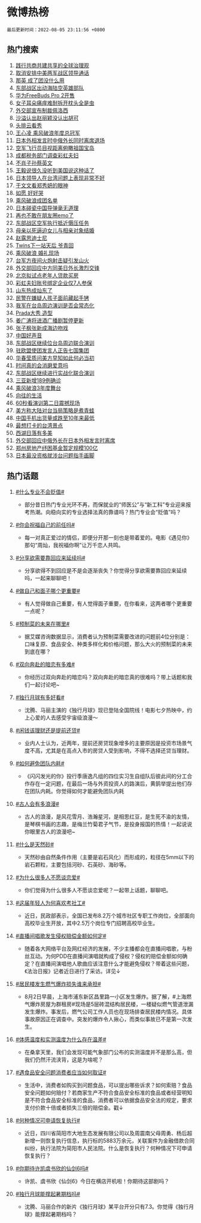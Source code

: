 # 微博热榜

`最后更新时间：2022-08-05 23:11:56 +0800`

## 热门搜索

1. [践行共商共建共享的全球治理观](https://m.weibo.cn/search?containerid=100103type%3D1%26t%3D10%26q%3D%23%E8%B7%B5%E8%A1%8C%E5%85%B1%E5%95%86%E5%85%B1%E5%BB%BA%E5%85%B1%E4%BA%AB%E7%9A%84%E5%85%A8%E7%90%83%E6%B2%BB%E7%90%86%E8%A7%82%23&stream_entry_id=51&isnewpage=1&extparam=seat%3D1%26c_type%3D51%26pos%3D0%26cate%3D10103%26filter_type%3Drealtimehot%26dgr%3D0%26display_time%3D1659712315%26pre_seqid%3D165971214664901470917&luicode=10000011&lfid=106003type%253D25%2526t%253D3%2526disable_hot%253D1%2526filter_type%253Drealtimehot)
1. [取消安排中美两军战区领导通话](https://m.weibo.cn/search?containerid=100103type%3D1%26t%3D10%26q%3D%23%E5%8F%96%E6%B6%88%E5%AE%89%E6%8E%92%E4%B8%AD%E7%BE%8E%E4%B8%A4%E5%86%9B%E6%88%98%E5%8C%BA%E9%A2%86%E5%AF%BC%E9%80%9A%E8%AF%9D%23&stream_entry_id=31&isnewpage=1&extparam=seat%3D1%26lcate%3D5001%26dgr%3D0%26c_type%3D31%26realpos%3D1%26pos%3D0%26cate%3D0%26filter_type%3Drealtimehot%26flag%3D4%26display_time%3D1659712315%26pre_seqid%3D165971214664901470917&luicode=10000011&lfid=106003type%253D25%2526t%253D3%2526disable_hot%253D1%2526filter_type%253Drealtimehot)
1. [那英 成了团没什么用](https://m.weibo.cn/search?containerid=100103type%3D1%26t%3D10%26q%3D%E9%82%A3%E8%8B%B1+%E6%88%90%E4%BA%86%E5%9B%A2%E6%B2%A1%E4%BB%80%E4%B9%88%E7%94%A8&stream_entry_id=31&isnewpage=1&extparam=seat%3D1%26lcate%3D5001%26dgr%3D0%26c_type%3D31%26realpos%3D2%26pos%3D1%26cate%3D0%26filter_type%3Drealtimehot%26flag%3D1%26display_time%3D1659712315%26pre_seqid%3D165971214664901470917&luicode=10000011&lfid=106003type%253D25%2526t%253D3%2526disable_hot%253D1%2526filter_type%253Drealtimehot)
1. [东部战区出动海陆空英雄部队](https://m.weibo.cn/search?containerid=100103type%3D1%26t%3D10%26q%3D%23%E4%B8%9C%E9%83%A8%E6%88%98%E5%8C%BA%E5%87%BA%E5%8A%A8%E6%B5%B7%E9%99%86%E7%A9%BA%E8%8B%B1%E9%9B%84%E9%83%A8%E9%98%9F%23&stream_entry_id=31&isnewpage=1&extparam=seat%3D1%26lcate%3D5001%26dgr%3D0%26c_type%3D31%26realpos%3D3%26pos%3D2%26cate%3D0%26filter_type%3Drealtimehot%26flag%3D0%26display_time%3D1659712315%26pre_seqid%3D165971214664901470917&luicode=10000011&lfid=106003type%253D25%2526t%253D3%2526disable_hot%253D1%2526filter_type%253Drealtimehot)
1. [华为FreeBuds Pro 2开售](https://m.weibo.cn/search?containerid=100103type%3D1%26t%3D10%26q%3D%23%E5%8D%8E%E4%B8%BAFreeBuds+Pro+2%E5%BC%80%E5%94%AE%23&stream_entry_id=31&isnewpage=1&extparam=seat%3D1%26lcate%3D5001%26dgr%3D0%26c_type%3D31%26pos%3D3%26topic_ad%3D1%26cate%3D0%26filter_type%3Drealtimehot%26adid%3D161985%26display_time%3D1659712315%26pre_seqid%3D165971214664901470917&luicode=10000011&lfid=106003type%253D25%2526t%253D3%2526disable_hot%253D1%2526filter_type%253Drealtimehot)
1. [女子耳朵痛痒难耐拆开枕头全是虫](https://m.weibo.cn/search?containerid=100103type%3D1%26t%3D10%26q%3D%23%E5%A5%B3%E5%AD%90%E8%80%B3%E6%9C%B5%E7%97%9B%E7%97%92%E9%9A%BE%E8%80%90%E6%8B%86%E5%BC%80%E6%9E%95%E5%A4%B4%E5%85%A8%E6%98%AF%E8%99%AB%23&stream_entry_id=31&isnewpage=1&extparam=seat%3D1%26lcate%3D5001%26dgr%3D0%26c_type%3D31%26realpos%3D4%26pos%3D4%26cate%3D0%26filter_type%3Drealtimehot%26flag%3D2%26display_time%3D1659712315%26pre_seqid%3D165971214664901470917&luicode=10000011&lfid=106003type%253D25%2526t%253D3%2526disable_hot%253D1%2526filter_type%253Drealtimehot)
1. [外交部宣布制裁佩洛西](https://m.weibo.cn/search?containerid=100103type%3D1%26t%3D10%26q%3D%23%E5%A4%96%E4%BA%A4%E9%83%A8%E5%AE%A3%E5%B8%83%E5%88%B6%E8%A3%81%E4%BD%A9%E6%B4%9B%E8%A5%BF%23&stream_entry_id=31&isnewpage=1&extparam=seat%3D1%26lcate%3D5001%26dgr%3D0%26c_type%3D31%26realpos%3D5%26pos%3D5%26cate%3D0%26filter_type%3Drealtimehot%26flag%3D16%26display_time%3D1659712315%26pre_seqid%3D165971214664901470917&luicode=10000011&lfid=106003type%253D25%2526t%253D3%2526disable_hot%253D1%2526filter_type%253Drealtimehot)
1. [沙溢认出赵丽颖没认出胡可](https://m.weibo.cn/search?containerid=100103type%3D1%26t%3D10%26q%3D%23%E6%B2%99%E6%BA%A2%E8%AE%A4%E5%87%BA%E8%B5%B5%E4%B8%BD%E9%A2%96%E6%B2%A1%E8%AE%A4%E5%87%BA%E8%83%A1%E5%8F%AF%23&stream_entry_id=31&isnewpage=1&extparam=seat%3D1%26lcate%3D5001%26dgr%3D0%26c_type%3D31%26realpos%3D6%26pos%3D6%26cate%3D0%26filter_type%3Drealtimehot%26flag%3D1%26display_time%3D1659712315%26pre_seqid%3D165971214664901470917&luicode=10000011&lfid=106003type%253D25%2526t%253D3%2526disable_hot%253D1%2526filter_type%253Drealtimehot)
1. [头排云看秀](https://m.weibo.cn/search?containerid=100103type%3D1%26t%3D10%26q%3D%23%E5%A4%B4%E6%8E%92%E4%BA%91%E7%9C%8B%E7%A7%80%23&stream_entry_id=31&isnewpage=1&extparam=seat%3D1%26lcate%3D5001%26dgr%3D0%26c_type%3D31%26pos%3D7%26topic_ad%3D1%26cate%3D0%26filter_type%3Drealtimehot%26adid%3D162120%26display_time%3D1659712315%26pre_seqid%3D165971214664901470917&luicode=10000011&lfid=106003type%253D25%2526t%253D3%2526disable_hot%253D1%2526filter_type%253Drealtimehot)
1. [王心凌 乘风破浪年度总冠军](https://m.weibo.cn/search?containerid=100103type%3D1%26t%3D10%26q%3D%E7%8E%8B%E5%BF%83%E5%87%8C+%E4%B9%98%E9%A3%8E%E7%A0%B4%E6%B5%AA%E5%B9%B4%E5%BA%A6%E6%80%BB%E5%86%A0%E5%86%9B&stream_entry_id=31&isnewpage=1&extparam=seat%3D1%26lcate%3D5001%26dgr%3D0%26c_type%3D31%26realpos%3D7%26pos%3D8%26cate%3D0%26filter_type%3Drealtimehot%26flag%3D0%26display_time%3D1659712315%26pre_seqid%3D165971214664901470917&luicode=10000011&lfid=106003type%253D25%2526t%253D3%2526disable_hot%253D1%2526filter_type%253Drealtimehot)
1. [日本外相发言时中俄外长同时离席退场](https://m.weibo.cn/search?containerid=100103type%3D1%26t%3D10%26q%3D%23%E6%97%A5%E6%9C%AC%E5%A4%96%E7%9B%B8%E5%8F%91%E8%A8%80%E6%97%B6%E4%B8%AD%E4%BF%84%E5%A4%96%E9%95%BF%E5%90%8C%E6%97%B6%E7%A6%BB%E5%B8%AD%E9%80%80%E5%9C%BA%23&stream_entry_id=31&isnewpage=1&extparam=seat%3D1%26lcate%3D5001%26dgr%3D0%26c_type%3D31%26realpos%3D8%26pos%3D9%26cate%3D0%26filter_type%3Drealtimehot%26flag%3D0%26display_time%3D1659712315%26pre_seqid%3D165971214664901470917&luicode=10000011&lfid=106003type%253D25%2526t%253D3%2526disable_hot%253D1%2526filter_type%253Drealtimehot)
1. [空军飞行员目视距离俯瞰祖国宝岛](https://m.weibo.cn/search?containerid=100103type%3D1%26t%3D10%26q%3D%23%E7%A9%BA%E5%86%9B%E9%A3%9E%E8%A1%8C%E5%91%98%E7%9B%AE%E8%A7%86%E8%B7%9D%E7%A6%BB%E4%BF%AF%E7%9E%B0%E7%A5%96%E5%9B%BD%E5%AE%9D%E5%B2%9B%23&stream_entry_id=31&isnewpage=1&extparam=seat%3D1%26lcate%3D5001%26dgr%3D0%26c_type%3D31%26realpos%3D9%26pos%3D10%26cate%3D0%26filter_type%3Drealtimehot%26flag%3D0%26display_time%3D1659712315%26pre_seqid%3D165971214664901470917&luicode=10000011&lfid=106003type%253D25%2526t%253D3%2526disable_hot%253D1%2526filter_type%253Drealtimehot)
1. [成都税务部门调查彩虹夫妇](https://m.weibo.cn/search?containerid=100103type%3D1%26t%3D10%26q%3D%23%E6%88%90%E9%83%BD%E7%A8%8E%E5%8A%A1%E9%83%A8%E9%97%A8%E8%B0%83%E6%9F%A5%E5%BD%A9%E8%99%B9%E5%A4%AB%E5%A6%87%23&stream_entry_id=31&isnewpage=1&extparam=seat%3D1%26lcate%3D5001%26dgr%3D0%26c_type%3D31%26realpos%3D10%26pos%3D11%26cate%3D0%26filter_type%3Drealtimehot%26flag%3D0%26display_time%3D1659712315%26pre_seqid%3D165971214664901470917&luicode=10000011&lfid=106003type%253D25%2526t%253D3%2526disable_hot%253D1%2526filter_type%253Drealtimehot)
1. [不肖子孙蔡英文](https://m.weibo.cn/search?containerid=100103type%3D1%26t%3D10%26q%3D%23%E4%B8%8D%E8%82%96%E5%AD%90%E5%AD%99%E8%94%A1%E8%8B%B1%E6%96%87%23&stream_entry_id=31&isnewpage=1&extparam=seat%3D1%26lcate%3D5001%26dgr%3D0%26c_type%3D31%26realpos%3D11%26pos%3D12%26cate%3D0%26filter_type%3Drealtimehot%26flag%3D1%26display_time%3D1659712315%26pre_seqid%3D165971214664901470917&luicode=10000011&lfid=106003type%253D25%2526t%253D3%2526disable_hot%253D1%2526filter_type%253Drealtimehot)
1. [王毅说很久没听到美国说这种话了](https://m.weibo.cn/search?containerid=100103type%3D1%26t%3D10%26q%3D%23%E7%8E%8B%E6%AF%85%E8%AF%B4%E5%BE%88%E4%B9%85%E6%B2%A1%E5%90%AC%E5%88%B0%E7%BE%8E%E5%9B%BD%E8%AF%B4%E8%BF%99%E7%A7%8D%E8%AF%9D%E4%BA%86%23&stream_entry_id=31&isnewpage=1&extparam=seat%3D1%26lcate%3D5001%26dgr%3D0%26c_type%3D31%26realpos%3D12%26pos%3D13%26cate%3D0%26filter_type%3Drealtimehot%26flag%3D1%26display_time%3D1659712315%26pre_seqid%3D165971214664901470917&luicode=10000011&lfid=106003type%253D25%2526t%253D3%2526disable_hot%253D1%2526filter_type%253Drealtimehot)
1. [日本领导人在台湾问题上表现非常不好](https://m.weibo.cn/search?containerid=100103type%3D1%26t%3D10%26q%3D%23%E6%97%A5%E6%9C%AC%E9%A2%86%E5%AF%BC%E4%BA%BA%E5%9C%A8%E5%8F%B0%E6%B9%BE%E9%97%AE%E9%A2%98%E4%B8%8A%E8%A1%A8%E7%8E%B0%E9%9D%9E%E5%B8%B8%E4%B8%8D%E5%A5%BD%23&stream_entry_id=31&isnewpage=1&extparam=seat%3D1%26lcate%3D5001%26dgr%3D0%26c_type%3D31%26realpos%3D13%26pos%3D14%26cate%3D0%26filter_type%3Drealtimehot%26flag%3D0%26display_time%3D1659712315%26pre_seqid%3D165971214664901470917&luicode=10000011&lfid=106003type%253D25%2526t%253D3%2526disable_hot%253D1%2526filter_type%253Drealtimehot)
1. [于文文看郑秀妍的眼神](https://m.weibo.cn/search?containerid=100103type%3D1%26t%3D10%26q%3D%23%E4%BA%8E%E6%96%87%E6%96%87%E7%9C%8B%E9%83%91%E7%A7%80%E5%A6%8D%E7%9A%84%E7%9C%BC%E7%A5%9E%23&stream_entry_id=31&isnewpage=1&extparam=seat%3D1%26lcate%3D5001%26dgr%3D0%26c_type%3D31%26realpos%3D14%26pos%3D15%26cate%3D0%26filter_type%3Drealtimehot%26flag%3D1%26display_time%3D1659712315%26pre_seqid%3D165971214664901470917&luicode=10000011&lfid=106003type%253D25%2526t%253D3%2526disable_hot%253D1%2526filter_type%253Drealtimehot)
1. [如愿 好好哭](https://m.weibo.cn/search?containerid=100103type%3D1%26t%3D10%26q%3D%E5%A6%82%E6%84%BF+%E5%A5%BD%E5%A5%BD%E5%93%AD&stream_entry_id=31&isnewpage=1&extparam=seat%3D1%26lcate%3D5001%26dgr%3D0%26c_type%3D31%26realpos%3D15%26pos%3D16%26cate%3D0%26filter_type%3Drealtimehot%26flag%3D0%26display_time%3D1659712315%26pre_seqid%3D165971214664901470917&luicode=10000011&lfid=106003type%253D25%2526t%253D3%2526disable_hot%253D1%2526filter_type%253Drealtimehot)
1. [乘风破浪成团名单](https://m.weibo.cn/search?containerid=100103type%3D1%26t%3D10%26q%3D%23%E4%B9%98%E9%A3%8E%E7%A0%B4%E6%B5%AA%E6%88%90%E5%9B%A2%E5%90%8D%E5%8D%95%23&stream_entry_id=31&isnewpage=1&extparam=seat%3D1%26lcate%3D5001%26dgr%3D0%26c_type%3D31%26realpos%3D16%26pos%3D17%26cate%3D0%26filter_type%3Drealtimehot%26flag%3D1%26display_time%3D1659712315%26pre_seqid%3D165971214664901470917&luicode=10000011&lfid=106003type%253D25%2526t%253D3%2526disable_hot%253D1%2526filter_type%253Drealtimehot)
1. [日本碰瓷中国导弹毫无道理](https://m.weibo.cn/search?containerid=100103type%3D1%26t%3D10%26q%3D%23%E6%97%A5%E6%9C%AC%E7%A2%B0%E7%93%B7%E4%B8%AD%E5%9B%BD%E5%AF%BC%E5%BC%B9%E6%AF%AB%E6%97%A0%E9%81%93%E7%90%86%23&stream_entry_id=31&isnewpage=1&extparam=seat%3D1%26lcate%3D5001%26dgr%3D0%26c_type%3D31%26realpos%3D17%26pos%3D18%26cate%3D0%26filter_type%3Drealtimehot%26flag%3D2%26display_time%3D1659712315%26pre_seqid%3D165971214664901470917&luicode=10000011&lfid=106003type%253D25%2526t%253D3%2526disable_hot%253D1%2526filter_type%253Drealtimehot)
1. [再也不敢在朋友圈emo了](https://m.weibo.cn/search?containerid=100103type%3D1%26t%3D10%26q%3D%23%E5%86%8D%E4%B9%9F%E4%B8%8D%E6%95%A2%E5%9C%A8%E6%9C%8B%E5%8F%8B%E5%9C%88emo%E4%BA%86%23&stream_entry_id=31&isnewpage=1&extparam=seat%3D1%26lcate%3D5001%26dgr%3D0%26c_type%3D31%26realpos%3D18%26pos%3D19%26cate%3D0%26filter_type%3Drealtimehot%26flag%3D0%26display_time%3D1659712315%26pre_seqid%3D165971214664901470917&luicode=10000011&lfid=106003type%253D25%2526t%253D3%2526disable_hot%253D1%2526filter_type%253Drealtimehot)
1. [东部战区空军执行抵近慑压任务](https://m.weibo.cn/search?containerid=100103type%3D1%26t%3D10%26q%3D%23%E4%B8%9C%E9%83%A8%E6%88%98%E5%8C%BA%E7%A9%BA%E5%86%9B%E6%89%A7%E8%A1%8C%E6%8A%B5%E8%BF%91%E6%85%91%E5%8E%8B%E4%BB%BB%E5%8A%A1%23&stream_entry_id=31&isnewpage=1&extparam=seat%3D1%26lcate%3D5001%26dgr%3D0%26c_type%3D31%26realpos%3D19%26pos%3D20%26cate%3D0%26filter_type%3Drealtimehot%26flag%3D1%26display_time%3D1659712315%26pre_seqid%3D165971214664901470917&luicode=10000011&lfid=106003type%253D25%2526t%253D3%2526disable_hot%253D1%2526filter_type%253Drealtimehot)
1. [母亲以死逼迫女儿与相亲对象结婚](https://m.weibo.cn/search?containerid=100103type%3D1%26t%3D10%26q%3D%23%E6%AF%8D%E4%BA%B2%E4%BB%A5%E6%AD%BB%E9%80%BC%E8%BF%AB%E5%A5%B3%E5%84%BF%E4%B8%8E%E7%9B%B8%E4%BA%B2%E5%AF%B9%E8%B1%A1%E7%BB%93%E5%A9%9A%23&stream_entry_id=31&isnewpage=1&extparam=seat%3D1%26lcate%3D5001%26dgr%3D0%26c_type%3D31%26realpos%3D20%26pos%3D21%26cate%3D0%26filter_type%3Drealtimehot%26flag%3D0%26display_time%3D1659712315%26pre_seqid%3D165971214664901470917&luicode=10000011&lfid=106003type%253D25%2526t%253D3%2526disable_hot%253D1%2526filter_type%253Drealtimehot)
1. [赵露思迪士尼](https://m.weibo.cn/search?containerid=100103type%3D1%26t%3D10%26q%3D%23%E8%B5%B5%E9%9C%B2%E6%80%9D%E8%BF%AA%E5%A3%AB%E5%B0%BC%23&stream_entry_id=31&isnewpage=1&extparam=seat%3D1%26lcate%3D5001%26dgr%3D0%26c_type%3D31%26realpos%3D21%26pos%3D22%26cate%3D0%26filter_type%3Drealtimehot%26flag%3D0%26display_time%3D1659712315%26pre_seqid%3D165971214664901470917&luicode=10000011&lfid=106003type%253D25%2526t%253D3%2526disable_hot%253D1%2526filter_type%253Drealtimehot)
1. [Twins下一站天后 爷青回](https://m.weibo.cn/search?containerid=100103type%3D1%26t%3D10%26q%3DTwins%E4%B8%8B%E4%B8%80%E7%AB%99%E5%A4%A9%E5%90%8E+%E7%88%B7%E9%9D%92%E5%9B%9E&stream_entry_id=31&isnewpage=1&extparam=seat%3D1%26lcate%3D5001%26dgr%3D0%26c_type%3D31%26realpos%3D22%26pos%3D23%26cate%3D0%26filter_type%3Drealtimehot%26flag%3D1%26display_time%3D1659712315%26pre_seqid%3D165971214664901470917&luicode=10000011&lfid=106003type%253D25%2526t%253D3%2526disable_hot%253D1%2526filter_type%253Drealtimehot)
1. [乘风破浪 婚礼现场](https://m.weibo.cn/search?containerid=100103type%3D1%26t%3D10%26q%3D%E4%B9%98%E9%A3%8E%E7%A0%B4%E6%B5%AA+%E5%A9%9A%E7%A4%BC%E7%8E%B0%E5%9C%BA&stream_entry_id=31&isnewpage=1&extparam=seat%3D1%26lcate%3D5001%26dgr%3D0%26c_type%3D31%26realpos%3D23%26pos%3D24%26cate%3D0%26filter_type%3Drealtimehot%26flag%3D1%26display_time%3D1659712315%26pre_seqid%3D165971214664901470917&luicode=10000011&lfid=106003type%253D25%2526t%253D3%2526disable_hot%253D1%2526filter_type%253Drealtimehot)
1. [台军方夜间火炮射击疑引发山火](https://m.weibo.cn/search?containerid=100103type%3D1%26t%3D10%26q%3D%23%E5%8F%B0%E5%86%9B%E6%96%B9%E5%A4%9C%E9%97%B4%E7%81%AB%E7%82%AE%E5%B0%84%E5%87%BB%E7%96%91%E5%BC%95%E5%8F%91%E5%B1%B1%E7%81%AB%23&stream_entry_id=31&isnewpage=1&extparam=seat%3D1%26lcate%3D5001%26dgr%3D0%26c_type%3D31%26realpos%3D24%26pos%3D25%26cate%3D0%26filter_type%3Drealtimehot%26flag%3D1%26display_time%3D1659712315%26pre_seqid%3D165971214664901470917&luicode=10000011&lfid=106003type%253D25%2526t%253D3%2526disable_hot%253D1%2526filter_type%253Drealtimehot)
1. [外交部回应中方同美日外长激烈交锋](https://m.weibo.cn/search?containerid=100103type%3D1%26t%3D10%26q%3D%23%E5%A4%96%E4%BA%A4%E9%83%A8%E5%9B%9E%E5%BA%94%E4%B8%AD%E6%96%B9%E5%90%8C%E7%BE%8E%E6%97%A5%E5%A4%96%E9%95%BF%E6%BF%80%E7%83%88%E4%BA%A4%E9%94%8B%23&stream_entry_id=31&isnewpage=1&extparam=seat%3D1%26lcate%3D5001%26dgr%3D0%26c_type%3D31%26realpos%3D25%26pos%3D26%26cate%3D0%26filter_type%3Drealtimehot%26flag%3D0%26display_time%3D1659712315%26pre_seqid%3D165971214664901470917&luicode=10000011&lfid=106003type%253D25%2526t%253D3%2526disable_hot%253D1%2526filter_type%253Drealtimehot)
1. [北京拟试点老年人贷款买房](https://m.weibo.cn/search?containerid=100103type%3D1%26t%3D10%26q%3D%23%E5%8C%97%E4%BA%AC%E6%8B%9F%E8%AF%95%E7%82%B9%E8%80%81%E5%B9%B4%E4%BA%BA%E8%B4%B7%E6%AC%BE%E4%B9%B0%E6%88%BF%23&stream_entry_id=31&isnewpage=1&extparam=seat%3D1%26lcate%3D5001%26dgr%3D0%26c_type%3D31%26realpos%3D26%26pos%3D27%26cate%3D0%26filter_type%3Drealtimehot%26flag%3D1%26display_time%3D1659712315%26pre_seqid%3D165971214664901470917&luicode=10000011&lfid=106003type%253D25%2526t%253D3%2526disable_hot%253D1%2526filter_type%253Drealtimehot)
1. [彩虹夫妇账号绑定企业仅7人参保](https://m.weibo.cn/search?containerid=100103type%3D1%26t%3D10%26q%3D%23%E5%BD%A9%E8%99%B9%E5%A4%AB%E5%A6%87%E8%B4%A6%E5%8F%B7%E7%BB%91%E5%AE%9A%E4%BC%81%E4%B8%9A%E4%BB%857%E4%BA%BA%E5%8F%82%E4%BF%9D%23&stream_entry_id=31&isnewpage=1&extparam=seat%3D1%26lcate%3D5001%26dgr%3D0%26c_type%3D31%26realpos%3D27%26pos%3D28%26cate%3D0%26filter_type%3Drealtimehot%26flag%3D0%26display_time%3D1659712315%26pre_seqid%3D165971214664901470917&luicode=10000011&lfid=106003type%253D25%2526t%253D3%2526disable_hot%253D1%2526filter_type%253Drealtimehot)
1. [山东热成灿东了](https://m.weibo.cn/search?containerid=100103type%3D1%26t%3D10%26q%3D%23%E5%B1%B1%E4%B8%9C%E7%83%AD%E6%88%90%E7%81%BF%E4%B8%9C%E4%BA%86%23&stream_entry_id=31&isnewpage=1&extparam=seat%3D1%26lcate%3D5001%26dgr%3D0%26c_type%3D31%26realpos%3D28%26pos%3D29%26cate%3D0%26filter_type%3Drealtimehot%26flag%3D1%26display_time%3D1659712315%26pre_seqid%3D165971214664901470917&luicode=10000011&lfid=106003type%253D25%2526t%253D3%2526disable_hot%253D1%2526filter_type%253Drealtimehot)
1. [民警在嫌疑人孩子面前藏起手铐](https://m.weibo.cn/search?containerid=100103type%3D1%26t%3D10%26q%3D%23%E6%B0%91%E8%AD%A6%E5%9C%A8%E5%AB%8C%E7%96%91%E4%BA%BA%E5%AD%A9%E5%AD%90%E9%9D%A2%E5%89%8D%E8%97%8F%E8%B5%B7%E6%89%8B%E9%93%90%23&stream_entry_id=31&isnewpage=1&extparam=seat%3D1%26lcate%3D5001%26dgr%3D0%26c_type%3D31%26realpos%3D29%26pos%3D30%26cate%3D0%26filter_type%3Drealtimehot%26flag%3D0%26display_time%3D1659712315%26pre_seqid%3D165971214664901470917&luicode=10000011&lfid=106003type%253D25%2526t%253D3%2526disable_hot%253D1%2526filter_type%253Drealtimehot)
1. [我军在台岛周边演训是否会常态化](https://m.weibo.cn/search?containerid=100103type%3D1%26t%3D10%26q%3D%23%E6%88%91%E5%86%9B%E5%9C%A8%E5%8F%B0%E5%B2%9B%E5%91%A8%E8%BE%B9%E6%BC%94%E8%AE%AD%E6%98%AF%E5%90%A6%E4%BC%9A%E5%B8%B8%E6%80%81%E5%8C%96%23&stream_entry_id=31&isnewpage=1&extparam=seat%3D1%26lcate%3D5001%26dgr%3D0%26c_type%3D31%26realpos%3D30%26pos%3D31%26cate%3D0%26filter_type%3Drealtimehot%26flag%3D0%26display_time%3D1659712315%26pre_seqid%3D165971214664901470917&luicode=10000011&lfid=106003type%253D25%2526t%253D3%2526disable_hot%253D1%2526filter_type%253Drealtimehot)
1. [Prada大秀 造型](https://m.weibo.cn/search?containerid=100103type%3D1%26t%3D10%26q%3DPrada%E5%A4%A7%E7%A7%80+%E9%80%A0%E5%9E%8B&stream_entry_id=31&isnewpage=1&extparam=seat%3D1%26lcate%3D5001%26dgr%3D0%26c_type%3D31%26realpos%3D31%26pos%3D32%26cate%3D0%26filter_type%3Drealtimehot%26flag%3D1%26display_time%3D1659712315%26pre_seqid%3D165971214664901470917&luicode=10000011&lfid=106003type%253D25%2526t%253D3%2526disable_hot%253D1%2526filter_type%253Drealtimehot)
1. [姜广涛将进酒广播剧暂停更新](https://m.weibo.cn/search?containerid=100103type%3D1%26t%3D10%26q%3D%23%E5%A7%9C%E5%B9%BF%E6%B6%9B%E5%B0%86%E8%BF%9B%E9%85%92%E5%B9%BF%E6%92%AD%E5%89%A7%E6%9A%82%E5%81%9C%E6%9B%B4%E6%96%B0%23&stream_entry_id=31&isnewpage=1&extparam=seat%3D1%26lcate%3D5001%26dgr%3D0%26c_type%3D31%26realpos%3D32%26pos%3D33%26cate%3D0%26filter_type%3Drealtimehot%26flag%3D0%26display_time%3D1659712315%26pre_seqid%3D165971214664901470917&luicode=10000011&lfid=106003type%253D25%2526t%253D3%2526disable_hot%253D1%2526filter_type%253Drealtimehot)
1. [张子枫张新成海边吻戏](https://m.weibo.cn/search?containerid=100103type%3D1%26t%3D10%26q%3D%23%E5%BC%A0%E5%AD%90%E6%9E%AB%E5%BC%A0%E6%96%B0%E6%88%90%E6%B5%B7%E8%BE%B9%E5%90%BB%E6%88%8F%23&stream_entry_id=31&isnewpage=1&extparam=seat%3D1%26lcate%3D5001%26dgr%3D0%26c_type%3D31%26realpos%3D33%26pos%3D34%26cate%3D0%26filter_type%3Drealtimehot%26flag%3D0%26display_time%3D1659712315%26pre_seqid%3D165971214664901470917&luicode=10000011&lfid=106003type%253D25%2526t%253D3%2526disable_hot%253D1%2526filter_type%253Drealtimehot)
1. [中国好声音](https://m.weibo.cn/search?containerid=100103type%3D1%26t%3D10%26q%3D%E4%B8%AD%E5%9B%BD%E5%A5%BD%E5%A3%B0%E9%9F%B3&stream_entry_id=31&isnewpage=1&extparam=seat%3D1%26lcate%3D5001%26dgr%3D0%26c_type%3D31%26realpos%3D34%26pos%3D35%26cate%3D0%26filter_type%3Drealtimehot%26flag%3D0%26display_time%3D1659712315%26pre_seqid%3D165971214664901470917&luicode=10000011&lfid=106003type%253D25%2526t%253D3%2526disable_hot%253D1%2526filter_type%253Drealtimehot)
1. [东部战区继续位台岛周边联合演训](https://m.weibo.cn/search?containerid=100103type%3D1%26t%3D10%26q%3D%23%E4%B8%9C%E9%83%A8%E6%88%98%E5%8C%BA%E7%BB%A7%E7%BB%AD%E4%BD%8D%E5%8F%B0%E5%B2%9B%E5%91%A8%E8%BE%B9%E8%81%94%E5%90%88%E6%BC%94%E8%AE%AD%23&stream_entry_id=31&isnewpage=1&extparam=seat%3D1%26lcate%3D5001%26dgr%3D0%26c_type%3D31%26realpos%3D35%26pos%3D36%26cate%3D0%26filter_type%3Drealtimehot%26flag%3D1%26display_time%3D1659712315%26pre_seqid%3D165971214664901470917&luicode=10000011&lfid=106003type%253D25%2526t%253D3%2526disable_hot%253D1%2526filter_type%253Drealtimehot)
1. [驻欧盟使团发言人正告七国集团](https://m.weibo.cn/search?containerid=100103type%3D1%26t%3D10%26q%3D%23%E9%A9%BB%E6%AC%A7%E7%9B%9F%E4%BD%BF%E5%9B%A2%E5%8F%91%E8%A8%80%E4%BA%BA%E6%AD%A3%E5%91%8A%E4%B8%83%E5%9B%BD%E9%9B%86%E5%9B%A2%23&stream_entry_id=31&isnewpage=1&extparam=seat%3D1%26lcate%3D5001%26dgr%3D0%26c_type%3D31%26realpos%3D36%26pos%3D37%26cate%3D0%26filter_type%3Drealtimehot%26flag%3D0%26display_time%3D1659712315%26pre_seqid%3D165971214664901470917&luicode=10000011&lfid=106003type%253D25%2526t%253D3%2526disable_hot%253D1%2526filter_type%253Drealtimehot)
1. [华春莹质问美方早知如此何必当初](https://m.weibo.cn/search?containerid=100103type%3D1%26t%3D10%26q%3D%23%E5%8D%8E%E6%98%A5%E8%8E%B9%E8%B4%A8%E9%97%AE%E7%BE%8E%E6%96%B9%E6%97%A9%E7%9F%A5%E5%A6%82%E6%AD%A4%E4%BD%95%E5%BF%85%E5%BD%93%E5%88%9D%23&stream_entry_id=31&isnewpage=1&extparam=seat%3D1%26lcate%3D5001%26dgr%3D0%26c_type%3D31%26realpos%3D37%26pos%3D38%26cate%3D0%26filter_type%3Drealtimehot%26flag%3D0%26display_time%3D1659712315%26pre_seqid%3D165971214664901470917&luicode=10000011&lfid=106003type%253D25%2526t%253D3%2526disable_hot%253D1%2526filter_type%253Drealtimehot)
1. [时间真的会消磨爱意吗](https://m.weibo.cn/search?containerid=100103type%3D1%26t%3D10%26q%3D%23%E6%97%B6%E9%97%B4%E7%9C%9F%E7%9A%84%E4%BC%9A%E6%B6%88%E7%A3%A8%E7%88%B1%E6%84%8F%E5%90%97%23&stream_entry_id=31&isnewpage=1&extparam=seat%3D1%26lcate%3D5001%26dgr%3D0%26c_type%3D31%26realpos%3D38%26pos%3D39%26cate%3D0%26filter_type%3Drealtimehot%26flag%3D1%26display_time%3D1659712315%26pre_seqid%3D165971214664901470917&luicode=10000011&lfid=106003type%253D25%2526t%253D3%2526disable_hot%253D1%2526filter_type%253Drealtimehot)
1. [东部战区继续进行实战化联合演训](https://m.weibo.cn/search?containerid=100103type%3D1%26t%3D10%26q%3D%23%E4%B8%9C%E9%83%A8%E6%88%98%E5%8C%BA%E7%BB%A7%E7%BB%AD%E8%BF%9B%E8%A1%8C%E5%AE%9E%E6%88%98%E5%8C%96%E8%81%94%E5%90%88%E6%BC%94%E8%AE%AD%23&stream_entry_id=31&isnewpage=1&extparam=seat%3D1%26lcate%3D5001%26dgr%3D0%26c_type%3D31%26realpos%3D39%26pos%3D40%26cate%3D0%26filter_type%3Drealtimehot%26flag%3D0%26display_time%3D1659712315%26pre_seqid%3D165971214664901470917&luicode=10000011&lfid=106003type%253D25%2526t%253D3%2526disable_hot%253D1%2526filter_type%253Drealtimehot)
1. [三亚新增189例确诊](https://m.weibo.cn/search?containerid=100103type%3D1%26t%3D10%26q%3D%23%E4%B8%89%E4%BA%9A%E6%96%B0%E5%A2%9E189%E4%BE%8B%E7%A1%AE%E8%AF%8A%23&stream_entry_id=31&isnewpage=1&extparam=seat%3D1%26lcate%3D5001%26dgr%3D0%26c_type%3D31%26realpos%3D40%26pos%3D41%26cate%3D0%26filter_type%3Drealtimehot%26flag%3D0%26display_time%3D1659712315%26pre_seqid%3D165971214664901470917&luicode=10000011&lfid=106003type%253D25%2526t%253D3%2526disable_hot%253D1%2526filter_type%253Drealtimehot)
1. [乘风破浪3年度舞台](https://m.weibo.cn/search?containerid=100103type%3D1%26t%3D10%26q%3D%23%E4%B9%98%E9%A3%8E%E7%A0%B4%E6%B5%AA3%E5%B9%B4%E5%BA%A6%E8%88%9E%E5%8F%B0%23&stream_entry_id=31&isnewpage=1&extparam=seat%3D1%26lcate%3D5001%26dgr%3D0%26c_type%3D31%26realpos%3D41%26pos%3D42%26cate%3D0%26filter_type%3Drealtimehot%26flag%3D1%26display_time%3D1659712315%26pre_seqid%3D165971214664901470917&luicode=10000011&lfid=106003type%253D25%2526t%253D3%2526disable_hot%253D1%2526filter_type%253Drealtimehot)
1. [向往的生活](https://m.weibo.cn/search?containerid=100103type%3D1%26t%3D10%26q%3D%E5%90%91%E5%BE%80%E7%9A%84%E7%94%9F%E6%B4%BB&stream_entry_id=31&isnewpage=1&extparam=seat%3D1%26lcate%3D5001%26dgr%3D0%26c_type%3D31%26realpos%3D42%26pos%3D43%26cate%3D0%26filter_type%3Drealtimehot%26flag%3D1%26display_time%3D1659712315%26pre_seqid%3D165971214664901470917&luicode=10000011&lfid=106003type%253D25%2526t%253D3%2526disable_hot%253D1%2526filter_type%253Drealtimehot)
1. [60秒看演训第二日震撼现场](https://m.weibo.cn/search?containerid=100103type%3D1%26t%3D10%26q%3D%2360%E7%A7%92%E7%9C%8B%E6%BC%94%E8%AE%AD%E7%AC%AC%E4%BA%8C%E6%97%A5%E9%9C%87%E6%92%BC%E7%8E%B0%E5%9C%BA%23&stream_entry_id=31&isnewpage=1&extparam=seat%3D1%26lcate%3D5001%26dgr%3D0%26c_type%3D31%26realpos%3D43%26pos%3D44%26cate%3D0%26filter_type%3Drealtimehot%26flag%3D1%26display_time%3D1659712315%26pre_seqid%3D165971214664901470917&luicode=10000011&lfid=106003type%253D25%2526t%253D3%2526disable_hot%253D1%2526filter_type%253Drealtimehot)
1. [美方称大陆对台当局策略是煮青蛙](https://m.weibo.cn/search?containerid=100103type%3D1%26t%3D10%26q%3D%23%E7%BE%8E%E6%96%B9%E7%A7%B0%E5%A4%A7%E9%99%86%E5%AF%B9%E5%8F%B0%E5%BD%93%E5%B1%80%E7%AD%96%E7%95%A5%E6%98%AF%E7%85%AE%E9%9D%92%E8%9B%99%23&stream_entry_id=31&isnewpage=1&extparam=seat%3D1%26lcate%3D5001%26dgr%3D0%26c_type%3D31%26realpos%3D44%26pos%3D45%26cate%3D0%26filter_type%3Drealtimehot%26flag%3D0%26display_time%3D1659712315%26pre_seqid%3D165971214664901470917&luicode=10000011&lfid=106003type%253D25%2526t%253D3%2526disable_hot%253D1%2526filter_type%253Drealtimehot)
1. [中国手机出货量或跌至10年来最低](https://m.weibo.cn/search?containerid=100103type%3D1%26t%3D10%26q%3D%23%E4%B8%AD%E5%9B%BD%E6%89%8B%E6%9C%BA%E5%87%BA%E8%B4%A7%E9%87%8F%E6%88%96%E8%B7%8C%E8%87%B310%E5%B9%B4%E6%9D%A5%E6%9C%80%E4%BD%8E%23&stream_entry_id=31&isnewpage=1&extparam=seat%3D1%26lcate%3D5001%26dgr%3D0%26c_type%3D31%26realpos%3D45%26pos%3D46%26cate%3D0%26filter_type%3Drealtimehot%26flag%3D0%26display_time%3D1659712315%26pre_seqid%3D165971214664901470917&luicode=10000011&lfid=106003type%253D25%2526t%253D3%2526disable_hot%253D1%2526filter_type%253Drealtimehot)
1. [最想打卡的台湾景点](https://m.weibo.cn/search?containerid=100103type%3D1%26t%3D10%26q%3D%23%E6%9C%80%E6%83%B3%E6%89%93%E5%8D%A1%E7%9A%84%E5%8F%B0%E6%B9%BE%E6%99%AF%E7%82%B9%23&stream_entry_id=31&isnewpage=1&extparam=seat%3D1%26lcate%3D5001%26dgr%3D0%26c_type%3D31%26realpos%3D46%26pos%3D47%26cate%3D0%26filter_type%3Drealtimehot%26flag%3D0%26display_time%3D1659712315%26pre_seqid%3D165971214664901470917&luicode=10000011&lfid=106003type%253D25%2526t%253D3%2526disable_hot%253D1%2526filter_type%253Drealtimehot)
1. [西湖日落有多美](https://m.weibo.cn/search?containerid=100103type%3D1%26t%3D10%26q%3D%23%E8%A5%BF%E6%B9%96%E6%97%A5%E8%90%BD%E6%9C%89%E5%A4%9A%E7%BE%8E%23&stream_entry_id=31&isnewpage=1&extparam=seat%3D1%26lcate%3D5001%26dgr%3D0%26c_type%3D31%26realpos%3D47%26pos%3D48%26cate%3D0%26filter_type%3Drealtimehot%26flag%3D1%26display_time%3D1659712315%26pre_seqid%3D165971214664901470917&luicode=10000011&lfid=106003type%253D25%2526t%253D3%2526disable_hot%253D1%2526filter_type%253Drealtimehot)
1. [外交部回应中俄外长在日本外相发言时离席](https://m.weibo.cn/search?containerid=100103type%3D1%26t%3D10%26q%3D%23%E5%A4%96%E4%BA%A4%E9%83%A8%E5%9B%9E%E5%BA%94%E4%B8%AD%E4%BF%84%E5%A4%96%E9%95%BF%E5%9C%A8%E6%97%A5%E6%9C%AC%E5%A4%96%E7%9B%B8%E5%8F%91%E8%A8%80%E6%97%B6%E7%A6%BB%E5%B8%AD%23&stream_entry_id=31&isnewpage=1&extparam=seat%3D1%26lcate%3D5001%26dgr%3D0%26c_type%3D31%26realpos%3D48%26pos%3D49%26cate%3D0%26filter_type%3Drealtimehot%26flag%3D0%26display_time%3D1659712315%26pre_seqid%3D165971214664901470917&luicode=10000011&lfid=106003type%253D25%2526t%253D3%2526disable_hot%253D1%2526filter_type%253Drealtimehot)
1. [郑州房地产纾困基金暂定规模100亿](https://m.weibo.cn/search?containerid=100103type%3D1%26t%3D10%26q%3D%23%E9%83%91%E5%B7%9E%E6%88%BF%E5%9C%B0%E4%BA%A7%E7%BA%BE%E5%9B%B0%E5%9F%BA%E9%87%91%E6%9A%82%E5%AE%9A%E8%A7%84%E6%A8%A1100%E4%BA%BF%23&stream_entry_id=31&isnewpage=1&extparam=seat%3D1%26lcate%3D5001%26dgr%3D0%26c_type%3D31%26realpos%3D49%26pos%3D50%26cate%3D0%26filter_type%3Drealtimehot%26flag%3D1%26display_time%3D1659712315%26pre_seqid%3D165971214664901470917&luicode=10000011&lfid=106003type%253D25%2526t%253D3%2526disable_hot%253D1%2526filter_type%253Drealtimehot)
1. [日本最没资格就涉台问题指手画脚](https://m.weibo.cn/search?containerid=100103type%3D1%26t%3D10%26q%3D%23%E6%97%A5%E6%9C%AC%E6%9C%80%E6%B2%A1%E8%B5%84%E6%A0%BC%E5%B0%B1%E6%B6%89%E5%8F%B0%E9%97%AE%E9%A2%98%E6%8C%87%E6%89%8B%E7%94%BB%E8%84%9A%23&stream_entry_id=31&isnewpage=1&extparam=seat%3D1%26lcate%3D5001%26dgr%3D0%26c_type%3D31%26realpos%3D50%26pos%3D51%26cate%3D0%26filter_type%3Drealtimehot%26flag%3D0%26display_time%3D1659712315%26pre_seqid%3D165971214664901470917&luicode=10000011&lfid=106003type%253D25%2526t%253D3%2526disable_hot%253D1%2526filter_type%253Drealtimehot)

## 热门话题

1. [#什么专业不会贬值#](https://m.weibo.cn/search?containerid=231522type%3D1%26t%3D10%26q%3D%23%E4%BB%80%E4%B9%88%E4%B8%93%E4%B8%9A%E4%B8%8D%E4%BC%9A%E8%B4%AC%E5%80%BC%23&stream_entry_id=128&isnewpage=1&extparam=seat%3D1%26c_type%3D128%26lcate%3D5004%26cate%3D5004%26dgr%3D0%26unitid%3D1659608483763%26pos%3D1-0-0%26display_time%3D1659712316%26pre_seqid%3D1659712316612025305304&luicode=10000011&lfid=231648_-_4)
    - 部分昔日热门专业光环不再，而保就业的“师医公”与“新工科”专业迎来报考热潮。向稳向实的专业选择法真的靠谱吗？热门专业会“贬值”吗？

1. [#你会祝福自己的前任吗#](https://m.weibo.cn/search?containerid=231522type%3D1%26t%3D10%26q%3D%23%E4%BD%A0%E4%BC%9A%E7%A5%9D%E7%A6%8F%E8%87%AA%E5%B7%B1%E7%9A%84%E5%89%8D%E4%BB%BB%E5%90%97%23&stream_entry_id=128&isnewpage=1&extparam=seat%3D1%26c_type%3D128%26lcate%3D5004%26cate%3D5004%26dgr%3D0%26unitid%3Dm1659711938%26pos%3D1-0-1%26display_time%3D1659712316%26pre_seqid%3D1659712316612025305304&luicode=10000011&lfid=231648_-_4)
    - 每一对真正爱过的情侣，即便分开那一刻也是带着爱的。电影《遇见你》那句“周灿，我祝福你啊”让万千恋人共鸣。

1. [#分享欲需要靠回应来延续吗#](https://m.weibo.cn/search?containerid=231522type%3D1%26t%3D10%26q%3D%23%E5%88%86%E4%BA%AB%E6%AC%B2%E9%9C%80%E8%A6%81%E9%9D%A0%E5%9B%9E%E5%BA%94%E6%9D%A5%E5%BB%B6%E7%BB%AD%E5%90%97%23&stream_entry_id=128&isnewpage=1&extparam=seat%3D1%26c_type%3D128%26lcate%3D5004%26cate%3D5004%26dgr%3D0%26unitid%3D1659603367556%26pos%3D1-0-2%26display_time%3D1659712316%26pre_seqid%3D1659712316612025305304&luicode=10000011&lfid=231648_-_4)
    - 分享欲得不到回应是不是会逐渐丧失？你觉得分享欲需要靠回应来延续吗，一起来聊聊吧！

1. [#做自己和面子哪个更重要#](https://m.weibo.cn/search?containerid=231522type%3D1%26t%3D10%26q%3D%23%E5%81%9A%E8%87%AA%E5%B7%B1%E5%92%8C%E9%9D%A2%E5%AD%90%E5%93%AA%E4%B8%AA%E6%9B%B4%E9%87%8D%E8%A6%81%23&stream_entry_id=128&isnewpage=1&extparam=seat%3D1%26c_type%3D128%26lcate%3D5004%26cate%3D5004%26dgr%3D0%26unitid%3Dm1659711937%26pos%3D1-0-3%26display_time%3D1659712316%26pre_seqid%3D1659712316612025305304&luicode=10000011&lfid=231648_-_4)
    - 有人觉得做自己重要，有人觉得面子重要，在你看来，这两者哪个更重要一点呢？

1. [#预制菜的未来在哪里#](https://m.weibo.cn/search?containerid=231522type%3D1%26t%3D10%26q%3D%23%E9%A2%84%E5%88%B6%E8%8F%9C%E7%9A%84%E6%9C%AA%E6%9D%A5%E5%9C%A8%E5%93%AA%E9%87%8C%23&stream_entry_id=128&isnewpage=1&extparam=seat%3D1%26c_type%3D128%26lcate%3D5004%26cate%3D5004%26dgr%3D0%26unitid%3D1659675381082%26pos%3D1-0-4%26display_time%3D1659712316%26pre_seqid%3D1659712316612025305304&luicode=10000011&lfid=231648_-_4)
    - 据艾媒咨询数据显示，消费者认为预制菜需要改进的问题前4位分别是：口味复原、食品安全、种类多样化和价格问题，那么大火的预制菜的未来到底在哪？

1. [#双向奔赴的暗恋有多难#](https://m.weibo.cn/search?containerid=231522type%3D1%26t%3D10%26q%3D%23%E5%8F%8C%E5%90%91%E5%A5%94%E8%B5%B4%E7%9A%84%E6%9A%97%E6%81%8B%E6%9C%89%E5%A4%9A%E9%9A%BE%23&stream_entry_id=128&isnewpage=1&extparam=seat%3D1%26c_type%3D128%26lcate%3D5004%26cate%3D5004%26dgr%3D0%26unitid%3D1659582961821%26pos%3D1-0-5%26display_time%3D1659712316%26pre_seqid%3D1659712316612025305304&luicode=10000011&lfid=231648_-_4)
    - 你经历过双向奔赴的暗恋吗？双向奔赴的暗恋真的很难吗？带上话题和我们一起讨论吧~

1. [#独行月球有多好看#](https://m.weibo.cn/search?containerid=231522type%3D1%26t%3D10%26q%3D%23%E7%8B%AC%E8%A1%8C%E6%9C%88%E7%90%83%E6%9C%89%E5%A4%9A%E5%A5%BD%E7%9C%8B%23&stream_entry_id=128&isnewpage=1&extparam=seat%3D1%26c_type%3D128%26lcate%3D5004%26cate%3D5004%26dgr%3D0%26unitid%3D1659568845396%26pos%3D1-0-6%26display_time%3D1659712316%26pre_seqid%3D1659712316612025305304&luicode=10000011&lfid=231648_-_4)
    - 沈腾、马丽主演的《独行月球》现已登陆全国院线！电影七夕热映中，约上心爱的人去感受宇宙级浪漫～

1. [#闲钱该理财还是提前还贷#](https://m.weibo.cn/search?containerid=231522type%3D1%26t%3D10%26q%3D%23%E9%97%B2%E9%92%B1%E8%AF%A5%E7%90%86%E8%B4%A2%E8%BF%98%E6%98%AF%E6%8F%90%E5%89%8D%E8%BF%98%E8%B4%B7%23&stream_entry_id=128&isnewpage=1&extparam=seat%3D1%26c_type%3D128%26lcate%3D5004%26cate%3D5004%26dgr%3D0%26unitid%3D1659592860995%26pos%3D1-0-7%26display_time%3D1659712316%26pre_seqid%3D1659712316612025305304&luicode=10000011&lfid=231648_-_4)
    - 业内人士认为，近两年，提前还房贷现象增多的主要原因是投资市场景气度不高，尤其是在高点入市的房贷人受到影响，不得不选择还贷当理财。

1. [#如何避免团队内耗#](https://m.weibo.cn/search?containerid=231522type%3D1%26t%3D10%26q%3D%23%E5%A6%82%E4%BD%95%E9%81%BF%E5%85%8D%E5%9B%A2%E9%98%9F%E5%86%85%E8%80%97%23&stream_entry_id=128&isnewpage=1&extparam=seat%3D1%26c_type%3D128%26lcate%3D5004%26cate%3D5004%26dgr%3D0%26unitid%3D1659627377878%26pos%3D1-0-8%26display_time%3D1659712316%26pre_seqid%3D1659712316612025305304&luicode=10000011&lfid=231648_-_4)
    - 《闪闪发光的你》投行季唐逸凡组的四位实习生自组队后彼此间的分工合作存在一定问题，在最后一场与外资投资人的路演后，黄鹄举提出他们存在团队内耗。你觉得如何才能避免团队内耗

1. [#古人会有多浪漫#](https://m.weibo.cn/search?containerid=231522type%3D1%26t%3D10%26q%3D%23%E5%8F%A4%E4%BA%BA%E4%BC%9A%E6%9C%89%E5%A4%9A%E6%B5%AA%E6%BC%AB%23&stream_entry_id=128&isnewpage=1&extparam=seat%3D1%26c_type%3D128%26lcate%3D5004%26cate%3D5004%26dgr%3D0%26unitid%3D1659603970895%26pos%3D1-0-9%26display_time%3D1659712316%26pre_seqid%3D1659712316612025305304&luicode=10000011&lfid=231648_-_4)
    - 古人的浪漫，是风花雪月、浩瀚星河，是相思红豆，是生死不渝的友情，是琴棋书画的志趣，是梅兰竹菊君子气节，是投身报国的热情！一起说说你眼里古人的浪漫吧~

1. [#什么是天然砂#](https://m.weibo.cn/search?containerid=231522type%3D1%26t%3D10%26q%3D%23%E4%BB%80%E4%B9%88%E6%98%AF%E5%A4%A9%E7%84%B6%E7%A0%82%23&stream_entry_id=128&isnewpage=1&extparam=seat%3D1%26c_type%3D128%26lcate%3D5004%26cate%3D5004%26dgr%3D0%26unitid%3Dm1659711930%26pos%3D1-0-10%26display_time%3D1659712316%26pre_seqid%3D1659712316612025305304&luicode=10000011&lfid=231648_-_4)
    - 天然砂由自然条件作用（主要是岩石风化）而形成的，粒径在5mm以下的岩石颗粒，主要包括河砂、石英砂、海砂等。

1. [#为什么很多人不愿谈恋爱#](https://m.weibo.cn/search?containerid=231522type%3D1%26t%3D10%26q%3D%23%E4%B8%BA%E4%BB%80%E4%B9%88%E5%BE%88%E5%A4%9A%E4%BA%BA%E4%B8%8D%E6%84%BF%E8%B0%88%E6%81%8B%E7%88%B1%23&stream_entry_id=128&isnewpage=1&extparam=seat%3D1%26c_type%3D128%26lcate%3D5004%26cate%3D5004%26dgr%3D0%26unitid%3Dm1659711928%26pos%3D1-0-11%26display_time%3D1659712316%26pre_seqid%3D1659712316612025305304&luicode=10000011&lfid=231648_-_4)
    - 你们觉得为什么很多人不愿谈恋爱呢？一起带上话题，聊聊吧。

1. [#这届年轻人为何喜欢考社工#](https://m.weibo.cn/search?containerid=231522type%3D1%26t%3D10%26q%3D%23%E8%BF%99%E5%B1%8A%E5%B9%B4%E8%BD%BB%E4%BA%BA%E4%B8%BA%E4%BD%95%E5%96%9C%E6%AC%A2%E8%80%83%E7%A4%BE%E5%B7%A5%23&stream_entry_id=128&isnewpage=1&extparam=seat%3D1%26c_type%3D128%26lcate%3D5004%26cate%3D5004%26dgr%3D0%26unitid%3D1659682302082%26pos%3D1-0-12%26display_time%3D1659712316%26pre_seqid%3D1659712316612025305304&luicode=10000011&lfid=231648_-_4)
    - 近日，民政部表示，全国已发布8.2万个城市社区专职工作岗位，全部面向高校毕业生开放，其中2.5万个岗位专门招聘高校毕业生。

1. [#直播间唱歌发生侵权赔偿金额如何定#](https://m.weibo.cn/search?containerid=231522type%3D1%26t%3D10%26q%3D%23%E7%9B%B4%E6%92%AD%E9%97%B4%E5%94%B1%E6%AD%8C%E5%8F%91%E7%94%9F%E4%BE%B5%E6%9D%83%E8%B5%94%E5%81%BF%E9%87%91%E9%A2%9D%E5%A6%82%E4%BD%95%E5%AE%9A%23&stream_entry_id=128&isnewpage=1&extparam=seat%3D1%26c_type%3D128%26lcate%3D5004%26cate%3D5004%26dgr%3D0%26unitid%3D1659569470727%26pos%3D1-0-13%26display_time%3D1659712316%26pre_seqid%3D1659712316612025305304&luicode=10000011&lfid=231648_-_4)
    - 随着各大网络平台及网红经济的发展，不少主播都会在直播间唱歌，与粉丝互动。为何PDD在直播间演唱就构成了侵权？侵权的赔偿金额如何确定？在直播间演唱他人歌曲应该注意什么才能避免侵权？带着这些问题，《法治日报》记者近日进行了采访。详见↓

1. [#居民楼发生燃气爆炸损失谁来承担#](https://m.weibo.cn/search?containerid=231522type%3D1%26t%3D10%26q%3D%23%E5%B1%85%E6%B0%91%E6%A5%BC%E5%8F%91%E7%94%9F%E7%87%83%E6%B0%94%E7%88%86%E7%82%B8%E6%8D%9F%E5%A4%B1%E8%B0%81%E6%9D%A5%E6%89%BF%E6%8B%85%23&stream_entry_id=128&isnewpage=1&extparam=seat%3D1%26c_type%3D128%26lcate%3D5004%26cate%3D5004%26dgr%3D0%26unitid%3Dm1659711935%26pos%3D1-0-14%26display_time%3D1659712316%26pre_seqid%3D1659712316612025305304&luicode=10000011&lfid=231648_-_4)
    - 8月2日早晨，上海市浦东新区昌里路一小区发生爆炸。据了解，#上海燃气爆炸房屋为群租房#现场是5层砖混结构居民楼，一楼疑似燃气管道泄漏发生爆炸。事发后，燃气公司工作人员也在现场排查居民楼内情况。具体事故原因正在调查中。突发的爆炸令人揪心，而类似事故已不是第一次发生。

1. [#体感温度和实测温度为什么存在温差#](https://m.weibo.cn/search?containerid=231522type%3D1%26t%3D10%26q%3D%23%E4%BD%93%E6%84%9F%E6%B8%A9%E5%BA%A6%E5%92%8C%E5%AE%9E%E6%B5%8B%E6%B8%A9%E5%BA%A6%E4%B8%BA%E4%BB%80%E4%B9%88%E5%AD%98%E5%9C%A8%E6%B8%A9%E5%B7%AE%23&stream_entry_id=128&isnewpage=1&extparam=seat%3D1%26c_type%3D128%26lcate%3D5004%26cate%3D5004%26dgr%3D0%26unitid%3D1659577873615%26pos%3D1-0-15%26display_time%3D1659712316%26pre_seqid%3D1659712316612025305304&luicode=10000011&lfid=231648_-_4)
    - 在桑拿天里，我们会发现可能气象部门公布的实测温度并不是那么高，但我们仍然汗流浃背，这是为啥呢？

1. [#遇食品安全问题消费者应当如何取证#](https://m.weibo.cn/search?containerid=231522type%3D1%26t%3D10%26q%3D%23%E9%81%87%E9%A3%9F%E5%93%81%E5%AE%89%E5%85%A8%E9%97%AE%E9%A2%98%E6%B6%88%E8%B4%B9%E8%80%85%E5%BA%94%E5%BD%93%E5%A6%82%E4%BD%95%E5%8F%96%E8%AF%81%23&stream_entry_id=128&isnewpage=1&extparam=seat%3D1%26c_type%3D128%26lcate%3D5004%26cate%3D5004%26dgr%3D0%26unitid%3D1659621689335%26pos%3D1-0-16%26display_time%3D1659712316%26pre_seqid%3D1659712316612025305304&luicode=10000011&lfid=231648_-_4)
    - 生活中，消费者如购买到问题食品，可以提出哪些诉求？如何索赔？食品安全问题如何赔付？若商家生产不符合食品安全标准的食品或者经营明知是不符合食品安全标准的食品，消费者可以依据食品安全法的规定，要求支付价款十倍或者损失三倍的赔偿金。戳↓

1. [#何种情况可申请恢复执行#](https://m.weibo.cn/search?containerid=231522type%3D1%26t%3D10%26q%3D%23%E4%BD%95%E7%A7%8D%E6%83%85%E5%86%B5%E5%8F%AF%E7%94%B3%E8%AF%B7%E6%81%A2%E5%A4%8D%E6%89%A7%E8%A1%8C%23&stream_entry_id=128&isnewpage=1&extparam=seat%3D1%26c_type%3D128%26lcate%3D5004%26cate%3D5004%26dgr%3D0%26unitid%3D1659602176702%26pos%3D1-0-17%26display_time%3D1659712316%26pre_seqid%3D1659712316612025305304&luicode=10000011&lfid=231648_-_4)
    - 近日，四川省简阳市大地生态发展有限公司以及周震南父母周勇、杨后超新增一则恢复执行信息，执行标的5883万余元，关联案件为金融借款合同纠纷，执行法院为简阳市人民法院。什么是恢复执行？何种情况下可申请恢复执行？

1. [#你期待许凯虞书欣的仙剑6吗#](https://m.weibo.cn/search?containerid=231522type%3D1%26t%3D10%26q%3D%23%E4%BD%A0%E6%9C%9F%E5%BE%85%E8%AE%B8%E5%87%AF%E8%99%9E%E4%B9%A6%E6%AC%A3%E7%9A%84%E4%BB%99%E5%89%916%E5%90%97%23&stream_entry_id=128&isnewpage=1&extparam=seat%3D1%26c_type%3D128%26lcate%3D5004%26cate%3D5004%26dgr%3D0%26unitid%3D1659694584178%26pos%3D1-0-18%26display_time%3D1659712316%26pre_seqid%3D1659712316612025305304&luicode=10000011&lfid=231648_-_4)
    - 许凯、虞书欣《仙剑6》今日在横店开机啦！你期待这部剧吗？ ​

1. [#独行月球能撑起暑期档吗#](https://m.weibo.cn/search?containerid=231522type%3D1%26t%3D10%26q%3D%23%E7%8B%AC%E8%A1%8C%E6%9C%88%E7%90%83%E8%83%BD%E6%92%91%E8%B5%B7%E6%9A%91%E6%9C%9F%E6%A1%A3%E5%90%97%23&stream_entry_id=128&isnewpage=1&extparam=seat%3D1%26c_type%3D128%26lcate%3D5004%26cate%3D5004%26dgr%3D0%26unitid%3Dm1659711903%26pos%3D1-0-19%26display_time%3D1659712316%26pre_seqid%3D1659712316612025305304&luicode=10000011&lfid=231648_-_4)
    - 沈腾、马丽合作的新片《独行月球》某平台开分只有7.3。你觉得《独行月球》能撑起暑期档吗？

